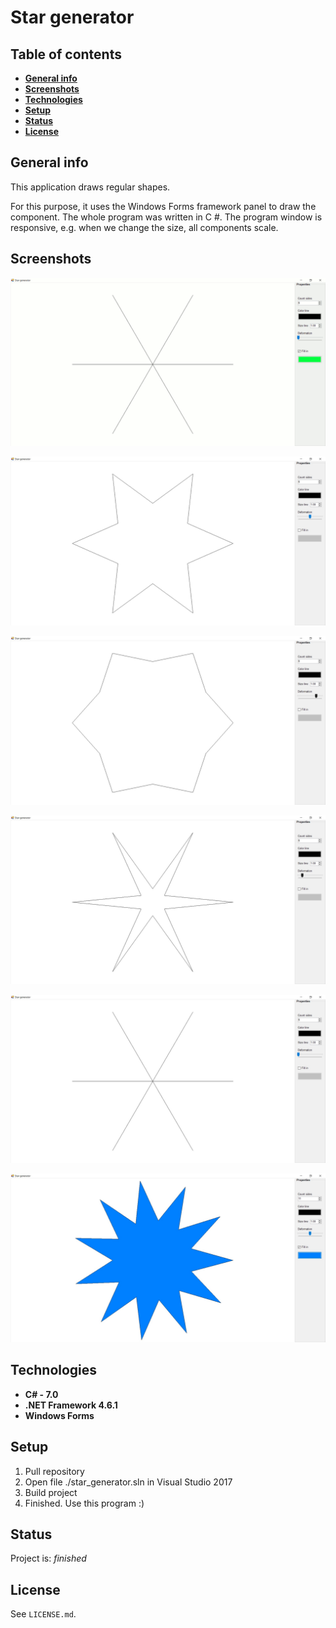 # Star generator
>
## Table of contents
* [__General info__](#general-info)
* [__Screenshots__](#screenshots)
* [__Technologies__](#technologies)
* [__Setup__](#setup)
* [__Status__](#status)
* [__License__](#license)

## General info
This application draws regular shapes. 

For this purpose, it uses the Windows Forms framework panel to draw the component.
The whole program was written in C #. The program window is responsive, e.g. when we change the size, all components scale.

## Screenshots
![Example screenshot animation](https://github.com/profesorek96/Star_generator/blob/master/screenshot/animation.gif)

![Example screenshot 1](https://github.com/profesorek96/Star_generator/blob/master/screenshot/screenshot_1.jpg)

![Example screenshot 2](https://github.com/profesorek96/Star_generator/blob/master/screenshot/screenshot_2.jpg)

![Example screenshot 3](https://github.com/profesorek96/Star_generator/blob/master/screenshot/screenshot_3.jpg)

![Example screenshot 4](https://github.com/profesorek96/Star_generator/blob/master/screenshot/screenshot_4.jpg)

![Example screenshot 5](https://github.com/profesorek96/Star_generator/blob/master/screenshot/screenshot_5.jpg)


## Technologies
* __C#     - 7.0__
* __.NET Framework 4.6.1__
* __Windows Forms__

## Setup
1. Pull repository
2. Open file ./star_generator.sln in Visual Studio 2017
3. Build project
4. Finished. Use this program :)

## Status
Project is: _finished_

## License
See `LICENSE.md`.
